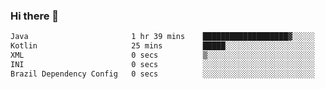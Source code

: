 ### Hi there 👋

<!--START_SECTION:waka-->

```txt
Java                       1 hr 39 mins    ███████████████████▓░░░░░   78.63 %
Kotlin                     25 mins         █████░░░░░░░░░░░░░░░░░░░░   20.05 %
XML                        0 secs          ▒░░░░░░░░░░░░░░░░░░░░░░░░   00.79 %
INI                        0 secs          ░░░░░░░░░░░░░░░░░░░░░░░░░   00.40 %
Brazil Dependency Config   0 secs          ░░░░░░░░░░░░░░░░░░░░░░░░░   00.09 %
```

<!--END_SECTION:waka-->

<!--
**jerry-shao/jerry-shao** is a ✨ _special_ ✨ repository because its `README.md` (this file) appears on your GitHub profile.

Here are some ideas to get you started:

- 🔭 I’m currently working on ...
- 🌱 I’m currently learning ...
- 👯 I’m looking to collaborate on ...
- 🤔 I’m looking for help with ...
- 💬 Ask me about ...
- 📫 How to reach me: ...
- 😄 Pronouns: ...
- ⚡ Fun fact: ...
-->
